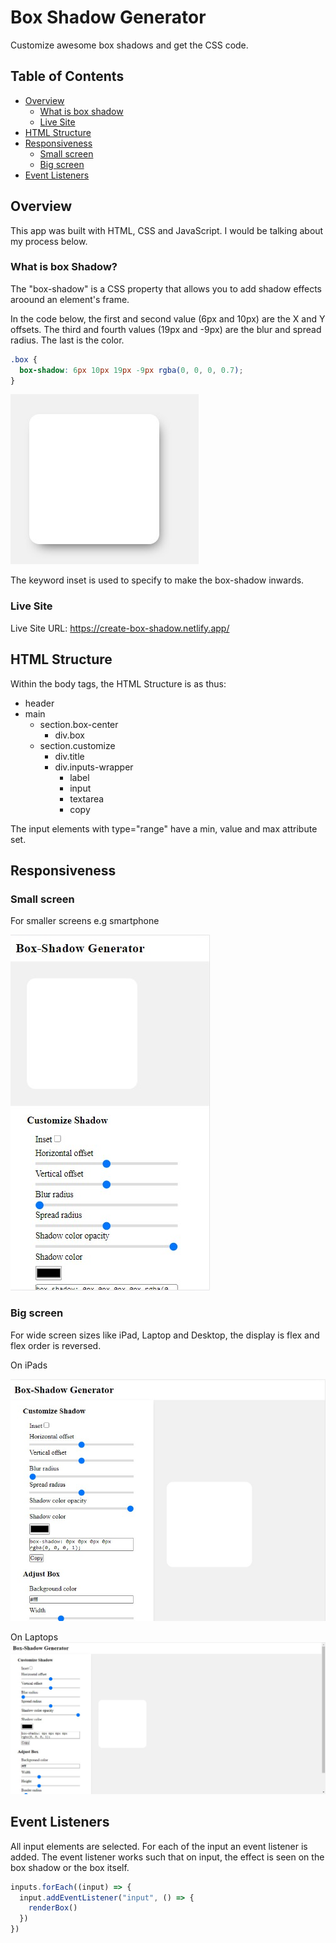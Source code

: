 # Box Shadow Generator

Customize awesome box shadows and get the CSS code.

## Table of Contents

- [Overview](#overview)
  - [What is box shadow](#what-is-box-shadow)
  - [Live Site](#live-site)
- [HTML Structure](#html-structure)
- [Responsiveness](#responsiveness)
  - [Small screen](#small-screen)
  - [Big screen](#big-screen)
- [Event Listeners](#event-listeners)

## Overview

This app was built with HTML, CSS and JavaScript.
I would be talking about my process below.

### What is box Shadow?

The "box-shadow" is a CSS property that allows you to add shadow effects aroound an element's frame.

In the code below, the first and second value (6px and 10px) are the X and Y offsets. The third and fourth values (19px and -9px) are the blur and spread radius. The last is the color.

```css
.box {
  box-shadow: 6px 10px 19px -9px rgba(0, 0, 0, 0.7);
}
```

![](./screenshots/css%20result.jpg)

The keyword inset is used to specify to make the box-shadow inwards.

### Live Site

Live Site URL: https://create-box-shadow.netlify.app/

## HTML Structure

Within the body tags, the HTML Structure is as thus:

- header
- main
  - section.box-center
    - div.box
  - section.customize
    - div.title
    - div.inputs-wrapper
      - label
      - input
      - textarea
      - copy

The input elements with type="range" have a min, value and max attribute set.

## Responsiveness

### Small screen

For smaller screens e.g smartphone

![](./screenshots/mobile.jpg)

### Big screen

For wide screen sizes like iPad, Laptop and Desktop, the display is flex and flex order is reversed.

On iPads

![](./screenshots/ipad.jpg)

On Laptops
![](./screenshots/laptop.jpg)

## Event Listeners

All input elements are selected. For each of the input an event listener is added. The event listener works such that on input, the effect is seen on the box shadow or the box itself.

```js
inputs.forEach((input) => {
  input.addEventListener("input", () => {
    renderBox()
  })
})
```
